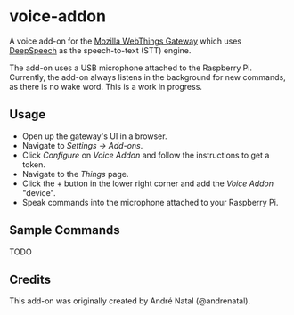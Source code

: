# voice-addon

A voice add-on for the
[Mozilla WebThings Gateway](https://github.com/mozilla/DeepSpeech) which uses
[DeepSpeech](https://github.com/mozilla/DeepSpeech) as the speech-to-text (STT)
engine.

The add-on uses a USB microphone attached to the Raspberry Pi. Currently, the
add-on always listens in the background for new commands, as there is no wake
word. This is a work in progress.

## Usage

* Open up the gateway's UI in a browser.
* Navigate to _Settings -> Add-ons_.
* Click _Configure_ on _Voice Addon_ and follow the instructions to get a token.
* Navigate to the _Things_ page.
* Click the + button in the lower right corner and add the _Voice Addon_
  "device".
* Speak commands into the microphone attached to your Raspberry Pi.

## Sample Commands

TODO

## Credits

This add-on was originally created by André Natal (@andrenatal).
